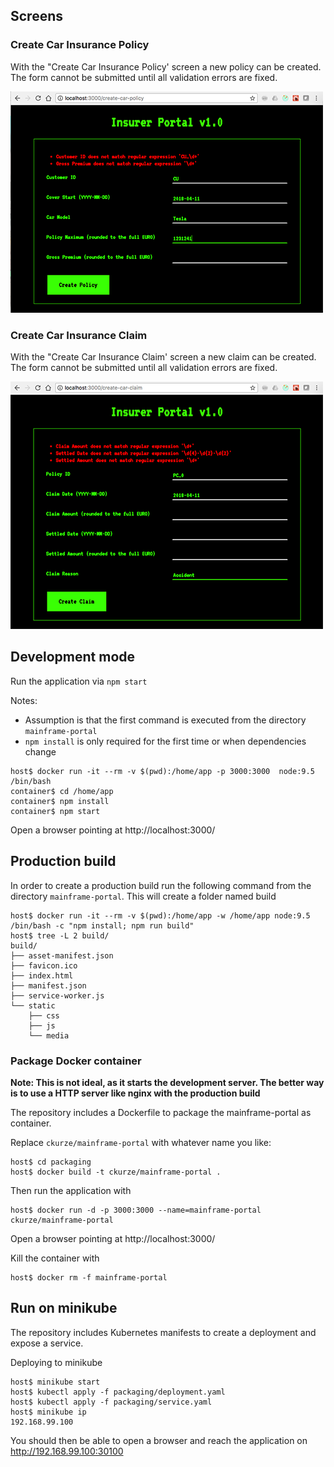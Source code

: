 ## Screens

### Create Car Insurance Policy

With the "Create Car Insurance Policy' screen a new policy can be created. The form cannot be submitted until all validation errors are fixed.

![create-car-insurance-policy-screen](doc/create-car-insurance-policy-screen.png)

### Create Car Insurance Claim

With the "Create Car Insurance Claim' screen a new claim can be created. The form cannot be submitted until all validation errors are fixed.

![create-car-insurance-claim-screen](doc/create-car-insurance-claim-screen.png)

## Development mode

Run the application via `npm start`

Notes:
* Assumption is that the first command is executed from the directory `mainframe-portal`
* `npm install` is only required for the first time or when dependencies change

```
host$ docker run -it --rm -v $(pwd):/home/app -p 3000:3000  node:9.5 /bin/bash
container$ cd /home/app
container$ npm install
container$ npm start
```

Open a browser pointing at http://localhost:3000/

## Production build

In order to create a production build run the following command from the directory `mainframe-portal`. This will create a folder named build

```
host$ docker run -it --rm -v $(pwd):/home/app -w /home/app node:9.5 /bin/bash -c "npm install; npm run build"
host$ tree -L 2 build/
build/
├── asset-manifest.json
├── favicon.ico
├── index.html
├── manifest.json
├── service-worker.js
└── static
    ├── css
    ├── js
    └── media
```

### Package Docker container

**Note: This is not ideal, as it starts the development server. The better way is to use a HTTP server like nginx with the production build**

The repository includes a Dockerfile to package the mainframe-portal as container.

Replace `ckurze/mainframe-portal` with whatever name you like:

```
host$ cd packaging
host$ docker build -t ckurze/mainframe-portal .
```
Then run the application with
```
host$ docker run -d -p 3000:3000 --name=mainframe-portal ckurze/mainframe-portal
```

Open a browser pointing at http://localhost:3000/

Kill the container with
```
host$ docker rm -f mainframe-portal
```

## Run on minikube

The repository includes Kubernetes manifests to create a deployment and expose a service.

Deploying to minikube
```
host$ minikube start
host$ kubectl apply -f packaging/deployment.yaml
host$ kubectl apply -f packaging/service.yaml
host$ minikube ip
192.168.99.100
```

You should then be able to open a browser and reach the application on http://192.168.99.100:30100




